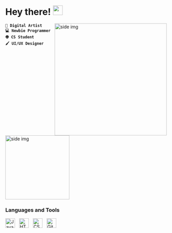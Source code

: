 # Hey there! <img src="https://emojipedia-us.s3.amazonaws.com/source/noto-emoji-animations/344/waving-hand_1f44b.gif" width="30px" height="30px">

<img src="https://www.icegif.com/wp-content/uploads/2022/05/icegif-1035.gif" align = "right" alt="side img" width="350" height="auto" />


**`🎨 Digital Artist`** <br/>
**`💻 Newbie Programmer`** <br/>
**`👽 CS Student`** <br/>
**`🖌️ UI/UX Designer`**

<img src="https://1.bp.blogspot.com/-TWcVurcRkqE/W7wNyHLPhpI/AAAAAAAMMcM/WaPeIia7Se0dUACCaq-ZFsyJNSDKKWCiACLcBGAs/s1600/AS0004483_00.gif"  alt="side img" width="200" height="auto" />

### Languages and Tools 

<img align="left" alt="Java" width="30px" style="padding-right:10px;" src="https://cdn.jsdelivr.net/gh/devicons/devicon/icons/java/java-original.svg"/>
<img align="left" alt="HTML" width="30px" style="padding-right:10px;" src="https://cdn.jsdelivr.net/gh/devicons/devicon/icons/html5/html5-plain.svg" />
<img align="left" alt="CSS" width="30px" style="padding-right:10px;" src="https://cdn.jsdelivr.net/gh/devicons/devicon/icons/css3/css3-plain.svg" />
<img align="left" alt="GitHub" width="30px" style="padding-right:10px;" src="https://cdn.jsdelivr.net/gh/devicons/devicon/icons/github/github-original.svg" /> 
<br />



#
